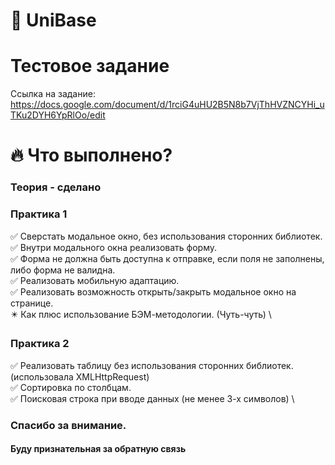 # :rocket: UniBase
# Тестовое задание
Cсылка на задание: https://docs.google.com/document/d/1rciG4uHU2B5N8b7VjThHVZNCYHi_uTKu2DYH6YpRlOo/edit

# :fire: Что выполнено? 

### Теория - сделано

### Практика 1
 :white_check_mark: Сверстать модальное окно, без использования сторонних библиотек. \
 :white_check_mark: Внутри модального окна реализовать форму. \
 :white_check_mark: Форма не должна быть доступна к отправке, если поля не заполнены, либо форма не валидна. \
 :white_check_mark: Реализовать мобильную адаптацию. \
 :white_check_mark: Реализовать возможность открыть/закрыть модальное окно на странице. \
 :eight_pointed_black_star: Как плюс использование БЭМ-методологии. (Чуть-чуть) \

### Практика 2
 :white_check_mark: Реализовать таблицу без использования сторонних библиотек. (использовала XMLHttpRequest) \
 :white_check_mark: Сортировка по столбцам. \
 :white_check_mark: Поисковая строка при вводе данных (не менее 3-х символов) \

### Спасибо за внимание. 
#### Буду признательная за обратную связь
